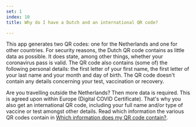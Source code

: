 ```yaml
---
set: 1
index: 10
title: Why do I have a Dutch and an international QR code?

---
```

This app generates two QR codes: one for the Netherlands and one for other countries. For security reasons, the Dutch QR code contains as little data as possible. It does state, among other things, whether your coronavirus pass is valid. The QR code also contains (some of) the following personal details: the first letter of your first name, the first letter of your last name and your month and day of birth. The QR code doesn't contain any details concerning your test, vaccination or recovery. 

Are you travelling outside the Netherlands? Then more data is required. This is agreed upon within Europe (Digital COVID Certificate). That's why you also get an international QR code, including your full name and/or type of vaccine or test amongst other details. Read which information the various QR codes contain in [Which information does my QR code contain?](https://coronacheck.nl/enfaq-in-app/1-6-welke-informatie-staat-in-mijn-qr-code/).
